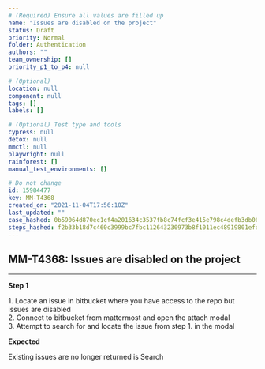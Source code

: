 ```yaml
---
# (Required) Ensure all values are filled up
name: "Issues are disabled on the project"
status: Draft
priority: Normal
folder: Authentication
authors: ""
team_ownership: []
priority_p1_to_p4: null

# (Optional)
location: null
component: null
tags: []
labels: []

# (Optional) Test type and tools
cypress: null
detox: null
mmctl: null
playwright: null
rainforest: []
manual_test_environments: []

# Do not change
id: 15984477
key: MM-T4368
created_on: "2021-11-04T17:56:10Z"
last_updated: ""
case_hashed: 0b59064d870ec1cf4a201634c3537fb8c74fcf3e415e798c4defb3db06b520ad6f5513ab37c375c31056fb9b582259a8
steps_hashed: f2b33b18d7c460c3999bc7fbc112643230973b8f1011ec48919801efdae804e2f99dcc55999a6e85b5ce815ff6841321
---
```


<!-- (Auto-generated) Based on frontmatter's "key" and "name" -->

## MM-T4368: Issues are disabled on the project

---

**Step 1**

1\. Locate an issue in bitbucket where you have access to the repo but issues are disabled\
2\. Connect to bitbucket from mattermost and open the attach modal\
3\. Attempt to search for and locate the issue from step 1. in the modal

**Expected**

Existing issues are no longer returned is Search
